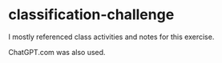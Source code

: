 # classification-challenge

I mostly referenced class activities and notes for this exercise. 

ChatGPT.com was also used.
